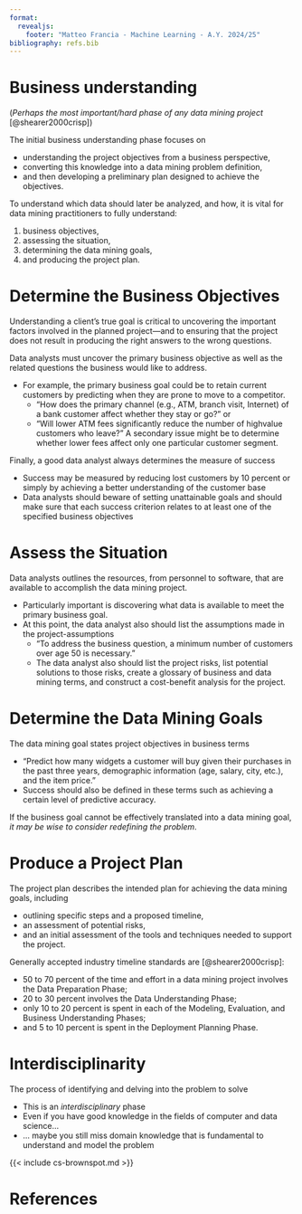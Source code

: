 ```yaml
---
format:
  revealjs: 
    footer: "Matteo Francia - Machine Learning - A.Y. 2024/25"
bibliography: refs.bib
---
```


# Business understanding

(*Perhaps the most important/hard phase of any data mining project* [@shearer2000crisp])

The initial business understanding phase focuses on

- understanding the project objectives from a business perspective,
- converting this knowledge into a data mining problem definition,
- and then developing a preliminary plan designed to achieve the objectives.

To understand which data should later be analyzed, and how, it is vital for data mining practitioners to fully understand:

1. business objectives,
2. assessing the situation,
3. determining the data mining goals,
4. and producing the project plan.

# Determine the Business Objectives

Understanding a client’s true goal is critical to uncovering the important factors involved in the planned project—and to ensuring that the project does not result in producing the right answers to the wrong questions.

Data analysts must uncover the primary business objective as well as the related questions the business would like to address.

- For example, the primary business goal could be to retain current customers by predicting when they are prone to move to a competitor.
  - “How does the primary channel (e.g., ATM, branch visit, Internet) of a bank customer affect whether they stay or go?” or 
  - “Will lower ATM fees significantly reduce the number of highvalue customers who leave?” A secondary issue might be to determine whether lower fees affect only one particular customer segment.

Finally, a good data analyst always determines the measure of success

- Success may be measured by reducing lost customers by 10 percent or simply by achieving a better understanding of the customer base
- Data analysts should beware of setting unattainable goals and should make sure that each success criterion relates to at least one of the specified business objectives

# Assess the Situation

Data analysts outlines the resources, from personnel to software, that are available to accomplish the data mining project.

- Particularly important is discovering what data is available to meet the primary business goal.
- At this point, the data analyst also should list the assumptions made in the project-assumptions
  - “To address the business question, a minimum number of customers over age 50 is necessary.”
  - The data analyst also should list the project risks, list potential solutions to those risks, create a glossary of business and data mining terms,
and construct a cost-benefit analysis for the project.

# Determine the Data Mining Goals

The data mining goal states project objectives in business terms

- “Predict how many widgets a customer will buy given their purchases in the past three years, demographic information (age, salary, city, etc.), and the item price.”
- Success should also be defined in these terms such as achieving a certain level of predictive accuracy.

If the business goal cannot be effectively translated into a data mining goal, *it may be wise to consider redefining the problem*.

# Produce a Project Plan

The project plan describes the intended plan for achieving the data mining goals, including

- outlining specific steps and a proposed timeline,
- an assessment of potential risks,
- and an initial assessment of the tools and techniques needed to support the project.

Generally accepted industry timeline standards are [@shearer2000crisp]:

- 50 to 70 percent of the time and effort in a data mining project involves the Data Preparation Phase;
- 20 to 30 percent involves the Data Understanding Phase;
- only 10 to 20 percent is spent in each of the Modeling, Evaluation, and Business Understanding Phases;
- and 5 to 10 percent is spent in the Deployment Planning Phase.

# Interdisciplinarity

The process of identifying and delving into the problem to solve

- This is an *interdisciplinary* phase
- Even if you have good knowledge in the fields of computer and data science...
- ... maybe you still miss domain knowledge that is fundamental to understand and model the problem

{{< include cs-brownspot.md >}}

# References